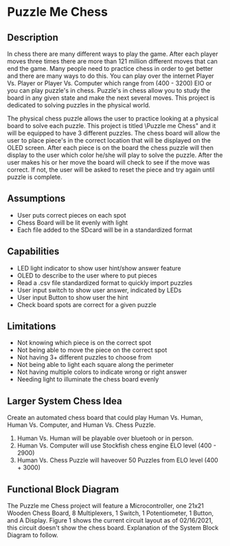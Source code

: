 # Puzzle Me Chess

## Description

In chess there are many different ways to play the game. After each player moves three times
there are more than 121 million different moves that can end the game. Many people need to
practice chess in order to get better and there are many ways to do this. You can play over
the internet Player Vs. Player or Player Vs. Computer which range from (400 - 3200) EIO or
you can play puzzle's in chess. Puzzle's in chess allow you to study the board in any given state
and make the next several moves. This project is dedicated to solving puzzles in the physical world.

The physical chess puzzle allows the user to practice looking at a physical board to solve each puzzle.
This project is titled \Puzzle me Chess" and it will be equipped to have 3 different puzzles. The
chess board will allow the user to place piece's in the correct location that will be displayed on the
OLED screen. After each piece is on the board the chess puzzle will then display to the user which
color he/she will play to solve the puzzle. After the user makes his or her move the board will check
to see if the move was correct. If not, the user will be asked to reset the piece and try again until
puzzle is complete.

## Assumptions

* User puts correct pieces on each spot
* Chess Board will be lit evenly with light
* Each file added to the SDcard will be in a standardized format
  
## Capabilities

* LED light indicator to show user hint/show answer feature
* OLED to describe to the user where to put pieces
* Read a .csv file standardized format to quickly import puzzles
* User input switch to show user answer, indicated by LEDs
* User input Button to show user the hint
* Check board spots are correct for a given puzzle

## Limitations

* Not knowing which piece is on the correct spot
* Not being able to move the piece on the correct spot
* Not having 3+ different puzzles to choose from
* Not being able to light each square along the perimeter
* Not having multiple colors to indicate wrong or right answer
* Needing light to illuminate the chess board evenly

## Larger System Chess Idea

Create an automated chess board that could play Human Vs. Human, Human Vs. Computer, and Human Vs. Chess Puzzle.

  1. Human Vs. Human will be playable over bluetooh or in person.
  2. Human Vs. Computer will use Stockfish chess engine ELO level (400 - 2900)
  3. Human Vs. Chess Puzzle will haveover 50 Puzzles from ELO level (400 + 3000)

## Functional Block Diagram

The Puzzle me Chess project will feature a Microcontroller, one 21x21 Wooden Chess Board, 8
Multiplexers, 1 Switch, 1 Potentiometer, 1 Button, and A Display. Figure 1 shows the current
circuit layout as of 02/16/2021, this circuit doesn't show the chess board. Explanation of the
System Block Diagram to follow.